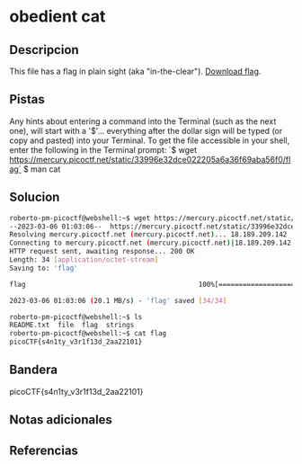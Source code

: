 # obedient cat


## Descripcion
This file has a flag in plain sight (aka "in-the-clear"). [Download flag](https://mercury.picoctf.net/static/33996e32dce022205a6a36f69aba56f0/flag).
## Pistas
Any hints about entering a command into the Terminal (such as the next one), will start with a '$'... everything after the dollar sign will be typed (or copy and pasted) into your Terminal.
To get the file accessible in your shell, enter the following in the Terminal prompt: `$ wget https://mercury.picoctf.net/static/33996e32dce022205a6a36f69aba56f0/flag`
$ man cat

## Solucion
```bash
roberto-pm-picoctf@webshell:~$ wget https://mercury.picoctf.net/static/33996e32dce022205a6a36f69aba56f0/flag 
--2023-03-06 01:03:06--  https://mercury.picoctf.net/static/33996e32dce022205a6a36f69aba56f0/flag
Resolving mercury.picoctf.net (mercury.picoctf.net)... 18.189.209.142
Connecting to mercury.picoctf.net (mercury.picoctf.net)|18.189.209.142|:443... connected.
HTTP request sent, awaiting response... 200 OK
Length: 34 [application/octet-stream]
Saving to: 'flag'

flag                                           100%[=================================================================================================>]      34  --.-KB/s    in 0s      

2023-03-06 01:03:06 (20.1 MB/s) - 'flag' saved [34/34]

roberto-pm-picoctf@webshell:~$ ls
README.txt  file  flag  strings
roberto-pm-picoctf@webshell:~$ cat flag
picoCTF{s4n1ty_v3r1f13d_2aa22101}
```
## Bandera
picoCTF{s4n1ty_v3r1f13d_2aa22101}
## Notas adicionales


## Referencias
